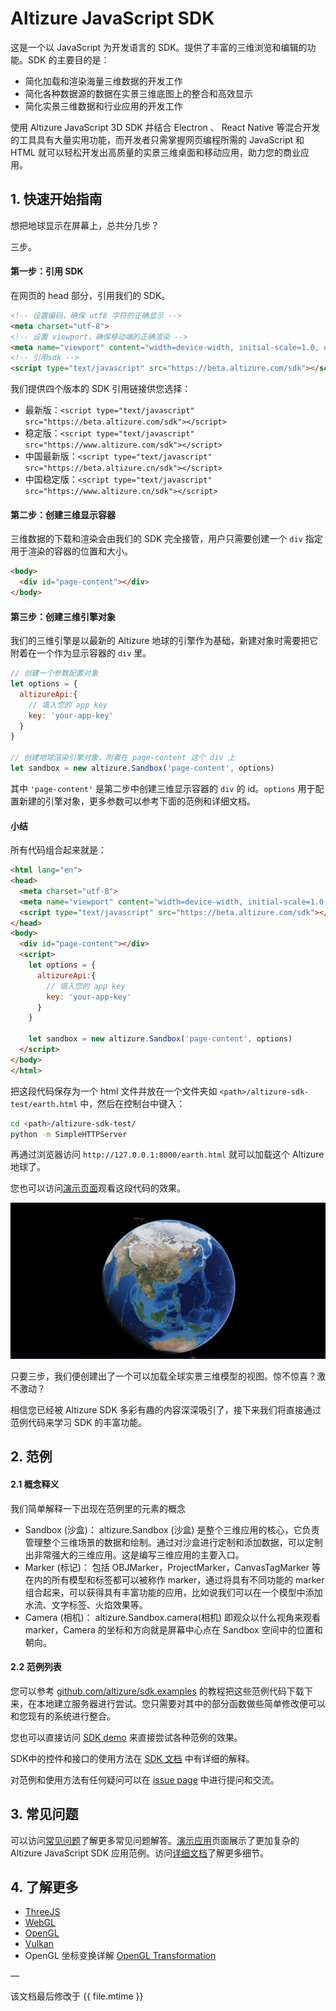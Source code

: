 # Altizure JavaScript SDK

这是一个以 JavaScript 为开发语言的 SDK。提供了丰富的三维浏览和编辑的功能。SDK 的主要目的是：

* 简化加载和渲染海量三维数据的开发工作
* 简化各种数据源的数据在实景三维底图上的整合和高效显示
* 简化实景三维数据和行业应用的开发工作

使用 Altizure JavaScript 3D SDK 并结合 Electron 、 React Native 等混合开发的工具具有大量实用功能，而开发者只需掌握网页编程所需的 JavaScript 和 HTML 就可以轻松开发出高质量的实景三维桌面和移动应用，助力您的商业应用。

## 1. 快速开始指南
想把地球显示在屏幕上，总共分几步？

三步。

#### 第一步：引用 SDK

在网页的 head 部分，引用我们的 SDK。

```html
<!-- 设置编码，确保 utf8 字符的正确显示 -->
<meta charset="utf-8">
<!-- 设置 viewport，确保移动端的正确渲染 -->
<meta name="viewport" content="width=device-width, initial-scale=1.0, user-scalable=no">
<!-- 引用sdk -->
<script type="text/javascript" src="https://beta.altizure.com/sdk"></script>
```

我们提供四个版本的 SDK 引用链接供您选择：

* 最新版：`<script type="text/javascript" src="https://beta.altizure.com/sdk"></script>`
* 稳定版：`<script type="text/javascript" src="https://www.altizure.com/sdk"></script>`
* 中国最新版：`<script type="text/javascript" src="https://beta.altizure.cn/sdk"></script>`
* 中国稳定版：`<script type="text/javascript" src="https://www.altizure.cn/sdk"></script>`

#### 第二步：创建三维显示容器

三维数据的下载和渲染会由我们的 SDK 完全接管，用户只需要创建一个 `div` 指定用于渲染的容器的位置和大小。

```html
<body>
  <div id="page-content"></div>
</body>
```

#### 第三步：创建三维引擎对象

我们的三维引擎是以最新的 Altizure 地球的引擎作为基础，新建对象时需要把它附着在一个作为显示容器的 `div` 里。

```js
// 创建一个参数配置对象
let options = {
  altizureApi:{
    // 填入您的 app key
    key: 'your-app-key'
  }
}

// 创建地球渲染引擎对象，附着在 page-content 这个 div 上
let sandbox = new altizure.Sandbox('page-content', options)
```

其中 `'page-content'` 是第二步中创建三维显示容器的 `div` 的 id。`options` 用于配置新建的引擎对象，更多参数可以参考下面的范例和详细文档。

#### 小结

所有代码组合起来就是：

```html
<html lang="en">
<head>
  <meta charset="utf-8">
  <meta name="viewport" content="width=device-width, initial-scale=1.0, user-scalable=no">
  <script type="text/javascript" src="https://beta.altizure.com/sdk"></script>
</head>
<body>
  <div id="page-content"></div>
  <script>
    let options = {
      altizureApi:{
        // 填入您的 app key
        key: 'your-app-key'
      }
    }

    let sandbox = new altizure.Sandbox('page-content', options)
  </script>
</body>
</html>
```

把这段代码保存为一个 html 文件并放在一个文件夹如 `<path>/altizure-sdk-test/earth.html` 中，然后在控制台中键入：

```bash
cd <path>/altizure-sdk-test/
python -m SimpleHTTPServer
```

再通过浏览器访问 `http://127.0.0.1:8000/earth.html` 就可以加载这个 Altizure 地球了。

您也可以访问[演示页面](https://altizure.github.io/sdk.examples/1-1-altizure-earth/index.html)观看这段代码的效果。

![Altizure地球](img/account/jssdk.PNG)

只要三步，我们便创建出了一个可以加载全球实景三维模型的视图。惊不惊喜？激不激动？

相信您已经被 Altizure SDK 多彩有趣的内容深深吸引了，接下来我们将直接通过范例代码来学习 SDK 的丰富功能。

## 2. 范例

#### 2.1 概念释义

我们简单解释一下出现在范例里的元素的概念

* Sandbox \(沙盒\)： altizure.Sandbox \(沙盒\) 是整个三维应用的核心，它负责管理整个三维场景的数据和绘制。通过对沙盒进行定制和添加数据，可以定制出非常强大的三维应用。这是编写三维应用的主要入口。
* Marker \(标记\)： 包括 OBJMarker，ProjectMarker，CanvasTagMarker 等在内的所有模型和标签都可以被称作 marker，通过将具有不同功能的 marker 组合起来，可以获得具有丰富功能的应用，比如说我们可以在一个模型中添加水流、文字标签、火焰效果等。
* Camera \(相机\)： altizure.Sandbox.camera\(相机\) 即观众以什么视角来观看 marker，Camera 的坐标和方向就是屏幕中心点在 Sandbox 空间中的位置和朝向。

#### 2.2 范例列表

您可以参考 [github.com/altizure/sdk.examples](https://github.com/altizure/sdk.examples/) 的教程把这些范例代码下载下来，在本地建立服务器进行尝试。您只需要对其中的部分函数做些简单修改便可以和您现有的系统进行整合。

您也可以直接访问 [SDK demo](https://altizure.github.io/sdk.examples/examples.sdk.html) 来直接尝试各种范例的效果。

SDK中的控件和接口的使用方法在 [SDK 文档](ref://zh-hans/docs/user_docs/web/) 中有详细的解释。

对范例和使用方法有任何疑问可以在 [issue page](https://github.com/altizure/sdk.examples/issues) 中进行提问和交流。

<!--
#### 2.2 范例列表

* 2.2.1 Altizure 地球基本加载范例
    * [默认地球加载](https://altizure.github.io/sdk.examples/1-1-altizure-earth)
    * [设置地球加载开场动画](https://altizure.github.io/sdk.examples/1-2-open-animation)
    * [设置地球加载图层](https://altizure.github.io/sdk.examples/1-3-render-items)
    * [设置月球为底图](https://altizure.github.io/sdk.examples/1-4-lunar)
    * [改变背景](https://altizure.github.io/sdk.examples/1-5-background)
* 2.2.2 插入 Marker 范例
    * [插入 Altizure 项目](https://altizure.github.io/sdk.examples/2-1-add-project)
        * [设置水面](https://altizure.github.io/sdk.examples/2-1-add-project-water)
    * [插入自定义标签](https://altizure.github.io/sdk.examples/2-2-add-tag)
    * [插入多边形和体块](https://altizure.github.io/sdk.examples/2-3-add-polygon)
    * [插入折线](https://altizure.github.io/sdk.examples/2-4-add-polyline)
    * [插入 obj 模型](https://altizure.github.io/sdk.examples/2-5-add-obj-model)
    * [插入文字标签](https://altizure.github.io/sdk.examples/2-6-add-textTag)
    * [插入带标签折线](https://altizure.github.io/sdk.examples/2-7-add-label-line)
    * [插入圆柱形折线](https://altizure.github.io/sdk.examples/2-8-polycylinder)
    * [插入 canvas 标签](https://altizure.github.io/sdk.examples/2-9-add-canvasTag)
* 2.2.3 交互事件
    * [鼠标事件](https://altizure.github.io/sdk.examples/3-1-mouse-events)
    * [解绑事件](https://altizure.github.io/sdk.examples/3-2-event-off)
* 2.2.4 获取坐标
    * [获取地球表面坐标](https://altizure.github.io/sdk.examples/4-1-earth-pickpoint)
    * [获取模型表面坐标](https://altizure.github.io/sdk.examples/4-2-project-pickpoint)
    * [窗口坐标获取地球坐标](https://altizure.github.io/sdk.examples/4-3-window-to-lnglatalt)
    * [地球经纬度转换窗口坐标](https://altizure.github.io/sdk.examples/4-4-window-from-lnglatalt)
    * [读取高程](https://altizure.github.io/sdk.examples/4-5-lnglat-to-alt)
* 2.2.5 相机操作
    * [相机姿态设置](https://altizure.github.io/sdk.examples/5-1-camera-pose)
    * [相机飞行设置](https://altizure.github.io/sdk.examples/5-2-camera-fly)
    * [设置相机移动限制](https://altizure.github.io/sdk.examples/5-3-camera-range)
    * [控制相机移动](https://altizure.github.io/sdk.examples/5-4-camera-control)
    * [设置相机矩阵](https://altizure.github.io/sdk.examples/5-5-camera-mat)
* 2.2.6 其他
    * [裁剪项目](https://altizure.github.io/sdk.examples/6-1-crop-project)
    * [体积测量](https://altizure.github.io/sdk.examples/6-2-measurement-volume) -->

## 3. 常见问题

可以访问[常见问题](jssdk-faq.md)了解更多常见问题解答。[演示应用](jssdk-demo.md)页面展示了更加复杂的 Altizure JavaScript SDK 应用范例。访问[详细文档](ref://docs/user_docs/web/)了解更多细节。

## 4. 了解更多

* [ThreeJS](https://threejs.org/)
* [WebGL](https://www.khronos.org/webgl/)
* [OpenGL](https://www.opengl.org/)
* [Vulkan](https://www.khronos.org/registry/vulkan/)
*  OpenGL 坐标变换详解 [OpenGL Transformation](http://www.songho.ca/opengl/gl_transform.html)

—

该文档最后修改于 {{ file.mtime }}
